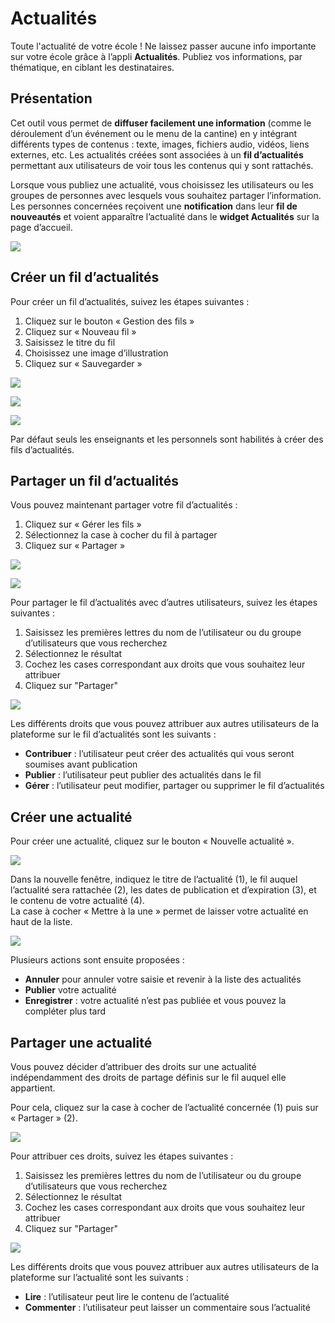 # Actualités

Toute l'actualité de votre école ! Ne laissez passer aucune info importante sur votre école grâce à l’appli **Actualités**. Publiez vos informations, par thématique, en ciblant les destinataires.

## Présentation

Cet outil vous permet de **diffuser facilement une information** \(comme le déroulement d’un événement ou le menu de la cantine\) en y intégrant différents types de contenus : texte, images, fichiers audio, vidéos, liens externes, etc. Les actualités créées sont associées à un **fil d’actualités** permettant aux utilisateurs de voir tous les contenus qui y sont rattachés.

Lorsque vous publiez une actualité, vous choisissez les utilisateurs ou les groupes de personnes avec lesquels vous souhaitez partager l’information. Les personnes concernées reçoivent une **notification** dans leur **fil de nouveautés** et voient apparaître l’actualité dans le **widget Actualités** sur la page d’accueil.

![](.gitbook/assets/2018-08-22_17h56_50%20%282%29%20%284%29.png)

## Créer un fil d’actualités

Pour créer un fil d’actualités, suivez les étapes suivantes :

1. Cliquez sur le bouton « Gestion des fils »
2. Cliquez sur « Nouveau fil »
3. Saisissez le titre du fil
4. Choisissez une image d’illustration
5. Cliquez sur « Sauvegarder »

![](.gitbook/assets/actu-2%20%283%29%20%281%29.png)

![](.gitbook/assets/actu-3%20%282%29.png)

![](.gitbook/assets/actu-4%20%282%29%20%283%29.png)

Par défaut seuls les enseignants et les personnels sont habilités à créer des fils d’actualités.

## Partager un fil d’actualités

Vous pouvez maintenant partager votre fil d’actualités :

1. Cliquez sur « Gérer les fils »
2. Sélectionnez la case à cocher du fil à partager
3. Cliquez sur « Partager »

![](.gitbook/assets/actu-2%20%283%29%20%285%29.png)

![](.gitbook/assets/actu-5%20%282%29%20%281%29.png)

Pour partager le fil d’actualités avec d’autres utilisateurs, suivez les étapes suivantes :

1. Saisissez les premières lettres du nom de l’utilisateur ou du groupe d’utilisateurs que vous recherchez
2. Sélectionnez le résultat
3. Cochez les cases correspondant aux droits que vous souhaitez leur attribuer
4. Cliquez sur "Partager" 

![](.gitbook/assets/2018-08-22_17h59_33%20%282%29%20%284%29.png)

Les différents droits que vous pouvez attribuer aux autres utilisateurs de la plateforme sur le fil d’actualités sont les suivants :

* **Contribuer** : l’utilisateur peut créer des actualités qui vous seront soumises avant publication
* **Publier** : l’utilisateur peut publier des actualités dans le fil
* **Gérer** : l’utilisateur peut modifier, partager ou supprimer le fil d’actualités

## Créer une actualité

Pour créer une actualité, cliquez sur le bouton « Nouvelle actualité ».

![](.gitbook/assets/actu-7%20%282%29%20%285%29.png)

Dans la nouvelle fenêtre, indiquez le titre de l’actualité \(1\), le fil auquel l’actualité sera rattachée \(2\), les dates de publication et d’expiration \(3\), et le contenu de votre actualité \(4\).  
La case à cocher « Mettre à la une » permet de laisser votre actualité en haut de la liste.

![](.gitbook/assets/actu-8%20%282%29%20%284%29.png)

Plusieurs actions sont ensuite proposées :

* **Annuler** pour annuler votre saisie et revenir à la liste des actualités
* **Publier** votre actualité
* **Enregistrer** : votre actualité n’est pas publiée et vous pouvez la compléter plus tard

## Partager une actualité

Vous pouvez décider d’attribuer des droits sur une actualité indépendamment des droits de partage définis sur le fil auquel elle appartient.

Pour cela, cliquez sur la case à cocher de l’actualité concernée \(1\) puis sur « Partager » \(2\).

![](.gitbook/assets/actu-9%20%282%29%20%282%29.png)

Pour attribuer ces droits, suivez les étapes suivantes :

1. Saisissez les premières lettres du nom de l’utilisateur ou du groupe d’utilisateurs que vous recherchez
2. Sélectionnez le résultat
3. Cochez les cases correspondant aux droits que vous souhaitez leur attribuer
4. Cliquez sur "Partager" 

![](.gitbook/assets/2018-08-22_18h02_30%20%282%29%20%286%29.png)

Les différents droits que vous pouvez attribuer aux autres utilisateurs de la plateforme sur l’actualité sont les suivants :

* **Lire** : l’utilisateur peut lire le contenu de l’actualité
* **Commenter** : l’utilisateur peut laisser un commentaire sous l’actualité

